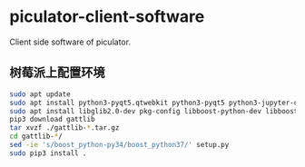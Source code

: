 # piculator-client-software
Client side software of piculator.



## 树莓派上配置环境

```bash
sudo apt update
sudo apt install python3-pyqt5.qtwebkit python3-pyqt5 python3-jupyter-console python3-bluez
sudo apt install libglib2.0-dev pkg-config libboost-python-dev libboost-thread-dev libbluetooth-dev libglib2.0-dev python-dev
pip3 download gattlib
tar xvzf ./gattlib-*.tar.gz
cd gattlib-*/
sed -ie 's/boost_python-py34/boost_python37/' setup.py
sudo pip3 install .
```